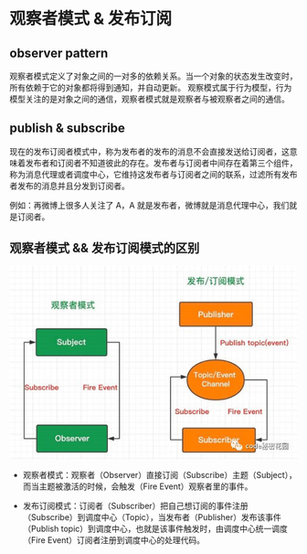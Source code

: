 # 观察者模式 & 发布订阅

## observer pattern

观察者模式定义了对象之间的一对多的依赖关系。当一个对象的状态发生改变时，所有依赖于它的对象都将得到通知，并自动更新。
观察模式属于行为模型，行为模型关注的是对象之间的通信，观察者模式就是观察者与被观察者之间的通信。

## publish & subscribe

现在的发布订阅者模式中，称为发布者的发布的消息不会直接发送给订阅者，这意味着发布者和订阅者不知道彼此的存在。发布者与订阅者中间存在着第三个组件，称为消息代理或者调度中心，它维持这发布者与订阅者之间的联系，过滤所有发布者发布的消息并且分发到订阅者。

例如：再微博上很多人关注了 A，A 就是发布者，微博就是消息代理中心，我们就是订阅者。

## 观察者模式 && 发布订阅模式的区别

![流程图](./images/obsrever&&subPub.jpeg)

- 观察者模式：观察者（Observer）直接订阅（Subscribe）主题（Subject），而当主题被激活的时候，会触发（Fire Event）观察者里的事件。

- 发布订阅模式：订阅者（Subscriber）把自己想订阅的事件注册（Subscribe）到调度中心（Topic），当发布者（Publisher）发布该事件（Publish topic）到调度中心，也就是该事件触发时，由调度中心统一调度（Fire Event）订阅者注册到调度中心的处理代码。
